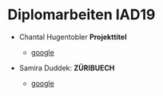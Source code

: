 # Diplomarbeiten IAD19


* Chantal Hugentobler **Projekttitel**
  *  [google](https://google.com)


* Samira Duddek: **ZÜRIBUECH** 
  *  [google](https://google.com)

